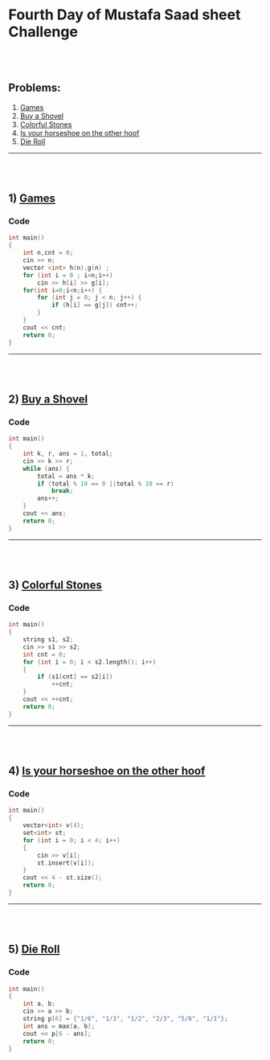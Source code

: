 
# Fourth Day of Mustafa Saad sheet Challenge

<br><br>

## Problems:

1. [Games](https://codeforces.com/contest/268/problem/A)
2. [Buy a Shovel](https://codeforces.com/contest/732/problem/A)
3. [Colorful Stones](https://codeforces.com/contest/265/problem/A)
4. [Is your horseshoe on the other hoof](https://codeforces.com/contest/228/problem/A)
5. [Die Roll](https://codeforces.com/contest/9/problem/A)

<hr>

<br><br>

## 1) [Games](https://codeforces.com/contest/268/problem/A)

### Code

```cpp
int main()
{
    int n,cnt = 0; 
    cin >> n;
    vector <int> h(n),g(n) ;
    for (int i = 0 ; i<n;i++)
        cin >> h[i] >> g[i];
    for(int i=0;i<n;i++) {
        for (int j = 0; j < n; j++) {
            if (h[i] == g[j]) cnt++;
        }
    }
    cout << cnt;
    return 0;
}
```

<hr>

<br><br>

## 2) [Buy a Shovel](https://codeforces.com/contest/732/problem/A)

### Code

```cpp
int main()
{
    int k, r, ans = 1, total;
	cin >> k >> r;
	while (ans) {
		total = ans * k;
		if (total % 10 == 0 ||total % 10 == r)
			break;
		ans++;
	}
	cout << ans;
    return 0;
}
```

<hr>

<br><br>

## 3)  [Colorful Stones](https://codeforces.com/contest/265/problem/A)

### Code

```cpp
int main()
{
    string s1, s2;
    cin >> s1 >> s2;
    int cnt = 0;
    for (int i = 0; i < s2.length(); i++)
    {
        if (s1[cnt] == s2[i])
            ++cnt;
    }
    cout << ++cnt;
    return 0;
}
```

<hr>

<br><br>

## 4) [Is your horseshoe on the other hoof](https://codeforces.com/contest/228/problem/A)

### Code

```cpp
int main()
{
    vector<int> v(4);
    set<int> st;
    for (int i = 0; i < 4; i++)
    {
        cin >> v[i];
        st.insert(v[i]);
    }
    cout << 4 - st.size();
    return 0;
}
```

<hr>

<br><br>

## 5) [Die Roll](https://codeforces.com/contest/9/problem/A)

### Code

```cpp
int main()
{
    int a, b;
    cin >> a >> b;
    string p[6] = {"1/6", "1/3", "1/2", "2/3", "5/6", "1/1"};
    int ans = max(a, b);
    cout << p[6 - ans];
    return 0;
}
```
